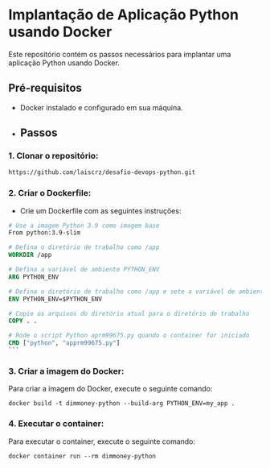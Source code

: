 # Implantação de Aplicação Python usando Docker

Este repositório contém os passos necessários para implantar uma aplicação Python usando Docker.

## Pré-requisitos

- Docker instalado e configurado em sua máquina.

- ## Passos

### 1. Clonar o repositório:

```bash
https://github.com/laiscrz/desafio-devops-python.git
````

### 2. Criar o Dockerfile:
- Crie um Dockerfile com as seguintes instruções:
````dockerfile
# Use a imagem Python 3.9 como imagem base
From python:3.9-slim

# Defina o diretório de trabalho como /app
WORKDIR /app

# Defina a variável de ambiente PYTHON_ENV
ARG PYTHON_ENV

# Defina o diretório de trabalho como /app e sete a variável de ambiente PYTHON_ENV
ENV PYTHON_ENV=$PYTHON_ENV

# Copie os arquivos do diretório atual para o diretório de trabalho
COPY . .

# Rode o script Python aprm99675.py quando o container for iniciado
CMD ["python", "apprm99675.py"]
```
````


### 3. Criar a imagem do Docker:
Para criar a imagem do Docker, execute o seguinte comando:
```
docker build -t dimmoney-python --build-arg PYTHON_ENV=my_app .
```

### 4. Executar o container:
Para executar o container, execute o seguinte comando:
```
docker container run --rm dimmoney-python
```
